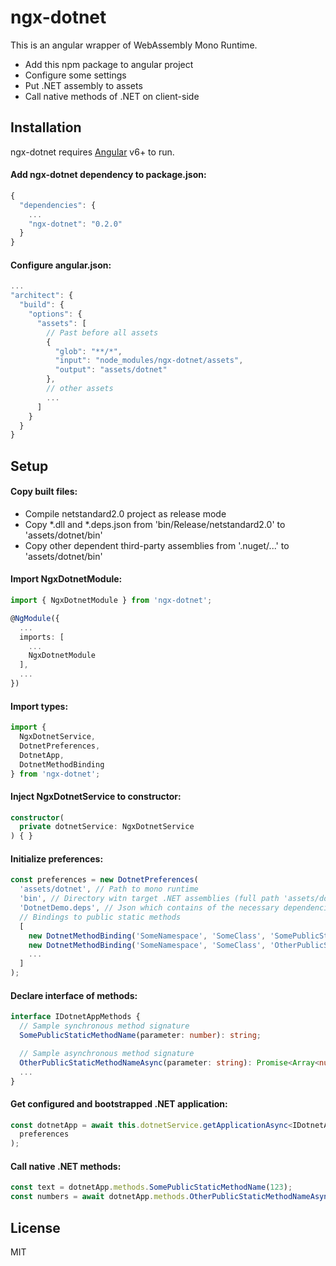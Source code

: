 # ngx-dotnet

This is an angular wrapper of WebAssembly Mono Runtime.

  - Add this npm package to angular project
  - Configure some settings
  - Put .NET assembly to assets
  - Call native methods of .NET on client-side


## Installation

ngx-dotnet requires [Angular](https://angular.io/) v6+ to run.


#### Add ngx-dotnet dependency to package.json:
```javascript
{
  "dependencies": {
    ...
    "ngx-dotnet": "0.2.0"
  }
}
```


#### Configure angular.json:
```javascript
...
"architect": {
  "build": {
    "options": {
      "assets": [
        // Past before all assets
        {
          "glob": "**/*",
          "input": "node_modules/ngx-dotnet/assets",
          "output": "assets/dotnet"
        },
        // other assets
        ...
      ]
    }
  }
}
```


## Setup

#### Copy built files:
- Compile netstandard2.0 project as release mode
- Copy *.dll and *.deps.json from 'bin/Release/netstandard2.0' to 'assets/dotnet/bin'
- Copy other dependent third-party assemblies from '.nuget/...' to 'assets/dotnet/bin'


#### Import NgxDotnetModule:
```typescript
import { NgxDotnetModule } from 'ngx-dotnet';

@NgModule({
  ...
  imports: [
    ...
    NgxDotnetModule
  ],
  ...
})
```


#### Import types:

```typescript
import {
  NgxDotnetService,
  DotnetPreferences,
  DotnetApp,
  DotnetMethodBinding
} from 'ngx-dotnet';
```


#### Inject NgxDotnetService to constructor:

```typescript
constructor(
  private dotnetService: NgxDotnetService
) { }
```


#### Initialize preferences:

```typescript
const preferences = new DotnetPreferences(
  'assets/dotnet', // Path to mono runtime
  'bin', // Directory witn target .NET assemblies (full path 'assets/dotnet/bin')
  'DotnetDemo.deps', // Json which contains of the necessary dependencies
  // Bindings to public static methods
  [
    new DotnetMethodBinding('SomeNamespace', 'SomeClass', 'SomePublicStaticMethodName'),
    new DotnetMethodBinding('SomeNamespace', 'SomeClass', 'OtherPublicStaticMethodNameAsync'),
    ...
  ]
);
```


#### Declare interface of methods:

```typescript
interface IDotnetAppMethods {
  // Sample synchronous method signature
  SomePublicStaticMethodName(parameter: number): string;

  // Sample asynchronous method signature
  OtherPublicStaticMethodNameAsync(parameter: string): Promise<Array<number>>;
  ...
}
```


#### Get configured and bootstrapped .NET application:

```typescript
const dotnetApp = await this.dotnetService.getApplicationAsync<IDotnetAppMethods>(
  preferences
);
```


#### Call native .NET methods:

```typescript
const text = dotnetApp.methods.SomePublicStaticMethodName(123);
const numbers = await dotnetApp.methods.OtherPublicStaticMethodNameAsync(text);
```

License
----

MIT
